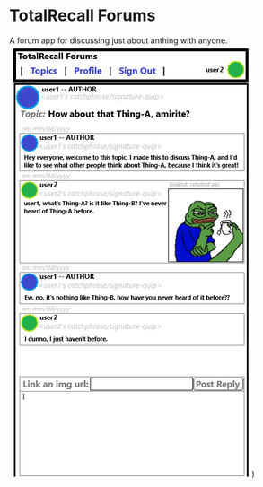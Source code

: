 # TotalRecall Forums
A forum app for discussing just about anthing with anyone.
![alt text](https://github.com/Metroid-X/unit-2-project/blob/main/abc123_mvp_target/Target%20for%20MVP%20(project%202).png))